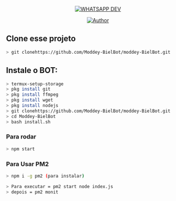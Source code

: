 
<p align="center">
<a href="#"><img title="WHATSAPP DEV" src="https://img.shields.io/badge/Termux Whatsapp Bot-green?colorA=%23ff0000&colorB=%23017e40&style=for-the-badge"></a>
</p>
<p align="center">
<a href="https://github.com/admcauss-alt"><img title="Author" src="https://img.shields.io/badge/Author-CAUSS-red.svg?style=for-the-badge&logo=github"></a>
</p>

## Clone esse projeto

```bash
> git clonehttps://github.com/Moddey-BielBot/moddey-BielBot.git
```

## Instale o BOT:

```bash
> termux-setup-storage
> pkg install git
> pkg install ffmpeg
> pkg install wget
> pkg install nodejs
> git clonehttps://github.com/Moddey-BielBot/moddey-BielBot.git
> cd Moddey-BielBot
> bash install.sh
```

### Para rodar
```bash
> npm start
```
### Para Usar PM2
```bash
> npm i -g pm2 (para instalar)

> Para executar = pm2 start node index.js
> depois = pm2 monit
```



